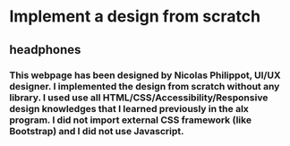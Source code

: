 # Implement a design from scratch
## headphones

### This webpage has been designed by Nicolas Philippot, UI/UX designer. I implemented the design from scratch without any library. I used  use all HTML/CSS/Accessibility/Responsive design knowledges that I learned previously in the alx program. I did not import external CSS framework (like Bootstrap) and I did not use Javascript.